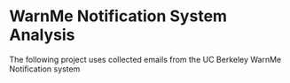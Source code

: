 # WarnMe Notification System Analysis

The following project uses collected emails from the UC Berkeley WarnMe Notification system
